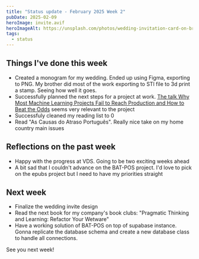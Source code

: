 ```yaml
---
title: "Status update - February 2025 Week 2"
pubDate: 2025-02-09
heroImage: invite.avif
heroImageAlt: https://unsplash.com/photos/wedding-invitation-card-on-brown-wooden-surface-b17R0seEwKE
tags:
  - status
---
```


## Things I've done this week

- Created a monogram for my wedding. Ended up using Figma, exporting to PNG. My brother did most of the work exporting to STl file to 3d print a stamp. Seeing how well it goes.
- Successfully planned the next steps for a project at work. [The talk Why Most Machine Learning Projects Fail to Reach Production and How to Beat the Odds](https://www.infoq.com/presentations/ml-pitfalls/) seems very relevant to the project
- Successfuly cleaned my reading list to 0
- Read "As Causas do Atraso Português". Really nice take on my home country main issues

## Reflections on the past week

- Happy with the progress at VDS. Going to be two exciting weeks ahead
- A bit sad that I couldn't advance on the BAT-POS project. I'd love to pick on the epubs project but I need to have my priorities straight

## Next week

- Finalize the wedding invite design
- Read the next book for my company's book clubs: "Pragmatic Thinking and Learning: Refactor Your Wetware"
- Have a working solution of BAT-POS on top of supabase instance. Gonna replicate the database schema and create a new database class to handle all connections.

See you next week!
